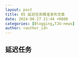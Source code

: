 ```yaml
---
layout: post
title: 05 延迟任务精准发布文章
date: 2024-06-27 21:44 +0800
categories: [Blogging,TJU-news]
author: <author_id>  
---
```


## 延迟任务



